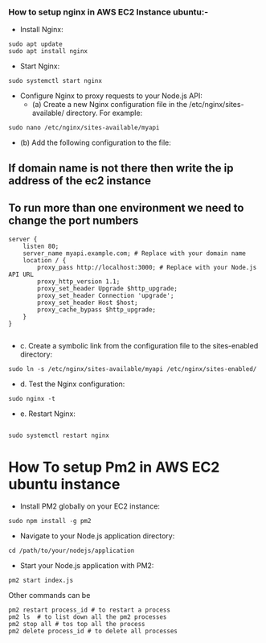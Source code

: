 
### How to setup nginx in AWS EC2 Instance ubuntu:-

- Install Nginx:
```
sudo apt update
sudo apt install nginx
```

- Start Nginx:
```
sudo systemctl start nginx

```

- Configure Nginx to proxy requests to your Node.js API:
  - (a) Create a new Nginx configuration file in the /etc/nginx/sites-available/ directory. For example:
  
```
sudo nano /etc/nginx/sites-available/myapi

```
  - (b) Add the following configuration to the file:
  ## If domain name is not there then write the ip address of the ec2 instance
  ## To run more than one environment we need to change the port numbers
  
```
server {
    listen 80;
    server_name myapi.example.com; # Replace with your domain name
    location / {
        proxy_pass http://localhost:3000; # Replace with your Node.js API URL
        proxy_http_version 1.1;
        proxy_set_header Upgrade $http_upgrade;
        proxy_set_header Connection 'upgrade';
        proxy_set_header Host $host;
        proxy_cache_bypass $http_upgrade;
    }
}


```


- c. Create a symbolic link from the configuration file to the sites-enabled directory:

```
sudo ln -s /etc/nginx/sites-available/myapi /etc/nginx/sites-enabled/

```


- d. Test the Nginx configuration:

```
sudo nginx -t

```


- e. Restart Nginx:

```

sudo systemctl restart nginx

```



# How To setup Pm2 in AWS EC2 ubuntu instance

- Install PM2 globally on your EC2 instance:


```
sudo npm install -g pm2

```

- Navigate to your Node.js application directory:

```
cd /path/to/your/nodejs/application

```

- Start your Node.js application with PM2:

```
pm2 start index.js

```

Other commands can be 

```
pm2 restart process_id # to restart a process
pm2 ls  # to list down all the pm2 processes
pm2 stop all # tos top all the process
pm2 delete process_id # to delete all processes
```






























